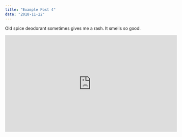 ```yaml
---
title: "Example Post 4"
date: "2018-11-22"
---
```


Old spice deodorant sometimes gives me a rash.
It smells so good.

<iframe width="560" height="315" src="https://www.youtube.com/embed/4n0xNbfJLR8" frameborder="0" allowfullscreen></iframe>
